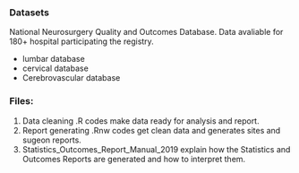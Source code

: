 ### Datasets 
National Neurosurgery Quality and Outcomes Database. Data avaliable for 180+ hospital participating the registry.
- lumbar database
- cervical database 
- Cerebrovascular database

### Files:
1. Data cleaning .R codes make data ready for analysis and report.
2. Report generating .Rnw codes get clean data and generates sites and sugeon reports.  
3. Statistics_Outcomes_Report_Manual_2019 explain how the Statistics and Outcomes Reports are generated and how to interpret them.
